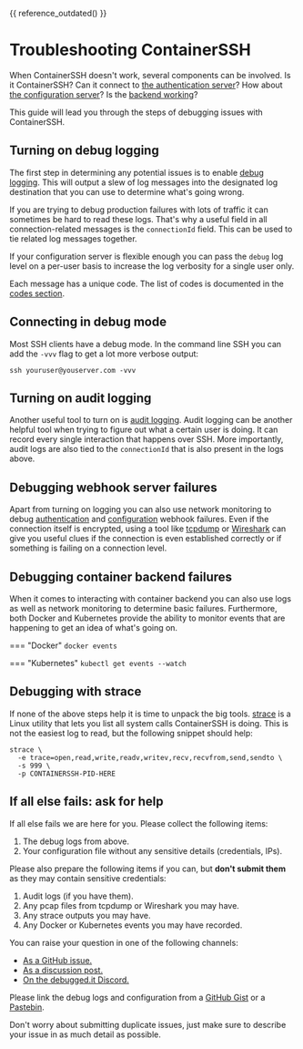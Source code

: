 {{ reference_outdated() }}

<h1>Troubleshooting ContainerSSH</h1>

When ContainerSSH doesn't work, several components can be involved. Is it ContainerSSH? Can it connect to [the authentication server](auth.md)? How about [the configuration server](configserver.md)? Is the [backend working](backends.md)?

This guide will lead you through the steps of debugging issues with ContainerSSH.

## Turning on debug logging

The first step in determining any potential issues is to enable [debug logging](logging.md). This will output a slew of log messages into the designated log destination that you can use to determine what's going wrong.

If you are trying to debug production failures with lots of traffic it can sometimes be hard to read these logs. That's why a useful field in all connection-related messages is the `connectionId` field. This can be used to tie related log messages together.

If your configuration server is flexible enough you can pass the `debug` log level on a per-user basis to increase the log verbosity for a single user only.

Each message has a unique code. The list of codes is documented in the [codes section](codes.md).

## Connecting in debug mode

Most SSH clients have a debug mode. In the command line SSH you can add the `-vvv` flag to get a lot more verbose output:

```
ssh youruser@youserver.com -vvv
```

## Turning on audit logging

Another useful tool to turn on is [audit logging](audit.md). Audit logging can be another helpful tool when trying to figure out what a certain user is doing. It can record every single interaction that happens over SSH. More importantly, audit logs are also tied to the `connectionId` that is also present in the logs above.

## Debugging webhook server failures

Apart from turning on logging you can also use network monitoring to debug [authentication](auth.md) and [configuration](configserver.md) webhook failures. Even if the connection itself is encrypted, using a tool like [tcpdump](https://www.tcpdump.org/) or [Wireshark](https://www.wireshark.org/) can give you useful clues if the connection is even established correctly or if something is failing on a connection level.

## Debugging container backend failures

When it comes to interacting with container backend you can also use logs as well as network monitoring to determine basic failures. Furthermore, both Docker and Kubernetes provide the ability to monitor events that are happening to get an idea of what's going on.

=== "Docker"
    ```
    docker events
    ```
    
=== "Kubernetes"
    ```
    kubectl get events --watch
    ```

## Debugging with strace

If none of the above steps help it is time to unpack the big tools. [strace](https://strace.io/) is a Linux utility that lets you list all system calls ContainerSSH is doing. This is not the easiest log to read, but the following snippet should help:

```
strace \
  -e trace=open,read,write,readv,writev,recv,recvfrom,send,sendto \
  -s 999 \
  -p CONTAINERSSH-PID-HERE
```

## If all else fails: ask for help

If all else fails we are here for you. Please collect the following items:

1. The debug logs from above.
3. Your configuration file without any sensitive details (credentials, IPs).

Please also prepare the following items if you can, but **don't submit them** as they may contain sensitive credentials:

1. Audit logs (if you have them).
2. Any pcap files from tcpdump or Wireshark you may have.
3. Any strace outputs you may have.
4. Any Docker or Kubernetes events you may have recorded.

You can raise your question in one of the following channels:

- [As a GitHub issue.](https://github.com/ContainerSSH/ContainerSSH/issues/new/choose)
- [As a discussion post.](https://github.com/ContainerSSH/ContainerSSH/discussions)
- [On the debugged.it Discord.](https://debugged.it/discord)

Please link the debug logs and configuration from a [GitHub Gist](http://gist.github.com) or a [Pastebin](https://pastebin.com).

Don't worry about submitting duplicate issues, just make sure to describe your issue in as much detail as possible.
